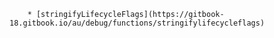         * [stringifyLifecycleFlags](https://gitbook-18.gitbook.io/au/debug/functions/stringifylifecycleflags)
